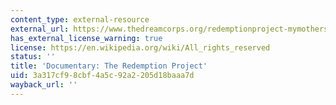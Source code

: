 ```yaml
---
content_type: external-resource
external_url: https://www.thedreamcorps.org/redemptionproject-mymothersmurder/
has_external_license_warning: true
license: https://en.wikipedia.org/wiki/All_rights_reserved
status: ''
title: 'Documentary: The Redemption Project'
uid: 3a317cf9-8cbf-4a5c-92a2-205d18baaa7d
wayback_url: ''
---
```

